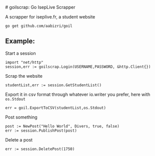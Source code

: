 # goilscrap: Go IsepLive Scrapper

A scrapper for iseplive.fr, a student website

```
go get github.com/aabizri/goil
```

## Example:

Start a session
```golang
import "net/http"
session,err := goilscrap.Login(USERNAME,PASSWORD, &http.Client{})
```

Scrap the website
```golang
studentList,err := session.GetStudentList()
```

Export it in csv format through whatever io.writer you prefer, here with `os.Stdout`
```golang
err = goil.ExportToCSV(studentList,os.Stdout)
```

Post something
```golang
post := NewPost("Hello World", Divers, true, false)
err := session.PublishPost(post)
```

Delete a post
```golang
err := session.DeletePost(1750)
```

